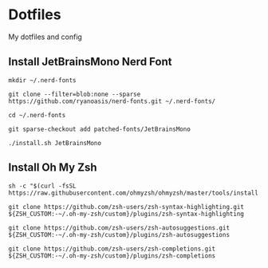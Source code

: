 # Dotfiles
My dotfiles and config

## Install JetBrainsMono Nerd Font
```
mkdir ~/.nerd-fonts
```
```
git clone --filter=blob:none --sparse https://github.com/ryanoasis/nerd-fonts.git ~/.nerd-fonts/
```
```
cd ~/.nerd-fonts
```
```
git sparse-checkout add patched-fonts/JetBrainsMono
```
```
./install.sh JetBrainsMono
```

## Install Oh My Zsh
```
sh -c "$(curl -fsSL https://raw.githubusercontent.com/ohmyzsh/ohmyzsh/master/tools/install.sh)"
```
```
git clone https://github.com/zsh-users/zsh-syntax-highlighting.git ${ZSH_CUSTOM:-~/.oh-my-zsh/custom}/plugins/zsh-syntax-highlighting
```
```
git clone https://github.com/zsh-users/zsh-autosuggestions.git ${ZSH_CUSTOM:-~/.oh-my-zsh/custom}/plugins/zsh-autosuggestions
```
```
git clone https://github.com/zsh-users/zsh-completions.git ${ZSH_CUSTOM:-~/.oh-my-zsh/custom}/plugins/zsh-completions
```
